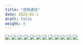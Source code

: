```yaml
---
title: "进程通信"
date: 2022-01-1
draft: false
weight: 4
---
```



![][img1]
![][img1_]
![][img2]
![][img2_]
![][img3]
![][img3_]
![][img4]
![][img4_]
![][img5]
![][img5_]
![][img6]
![][img6_]

[img1]:../.././imgs/operating_system/2/微信截图_20220402213821.png
[img1_]:../../../imgs/operating_system/2/微信截图_20220402213821.png
[img2]:../.././imgs/operating_system/2/微信截图_20220402213834.png
[img2_]:../../../imgs/operating_system/2/微信截图_20220402213834.png
[img3]:../.././imgs/operating_system/2/微信截图_20220402213845.png
[img3_]:../../../imgs/operating_system/2/微信截图_20220402213845.png
[img4]:../.././imgs/operating_system/2/微信截图_20220402213856.png
[img4_]:../../../imgs/operating_system/2/微信截图_20220402213856.png

[img5]:../.././imgs/operating_system/2/微信截图_20220402213909.png
[img5_]:../../../imgs/operating_system/2/微信截图_20220402213909.png
[img6]:../.././imgs/operating_system/2/微信截图_20220402213925.png
[img6_]:../../../imgs/operating_system/2/微信截图_20220402213925.png